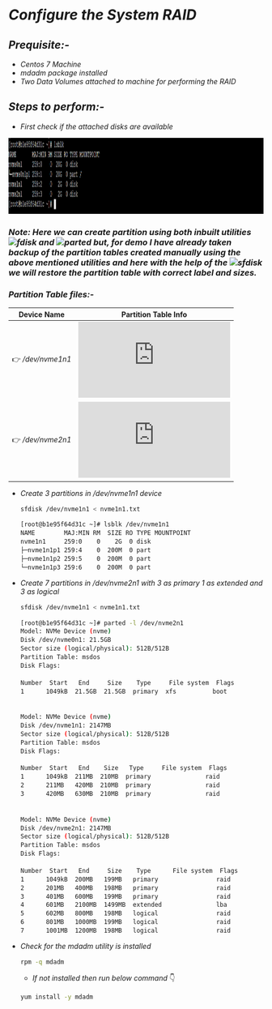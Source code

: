 # _Configure the System RAID_

## _Prequisite:-_
 *  _Centos 7 Machine_
 * _mdadm package installed_
 * _Two Data Volumes attached  to machine for performing the RAID_
 
## _Steps to perform:-_
 * _First check if the attached disks are available_
<p align="centre">
  <img width="950" height="150" src="https://github.com/samblake30/Linux/blob/main/src/img1.png">  
</p>

### ***Note:*** _Here we can create partition using both inbuilt utilities ![fdisk](https://img.shields.io/badge/Utility-fdisk-yellow?style=plastic&logo=appveyor) and ![parted](https://img.shields.io/badge/Utility-Parted-orange?style=plastic&logo=appveyor) but, for demo I have already taken backup of the partition tables created manually using the above mentioned utilities and here with the help of the ![sfdisk](https://img.shields.io/badge/Utility-sfdisk-brightgreen?style=plastic&logo=appveyor) we will restore the partition table with correct label and sizes._

### _Partition Table files:-_

Device Name      |  Partition Table Info
-----------      | --------------------
:point_right: _/dev/nvme1n1_  | ***![nvme1n1.txt](https://github.com/samblake30/Linux/blob/main/src/Partition%20files/nvme1n1.txt)***
:point_right: _/dev/nvme2n1_  | ***![nvme2n1.txt](https://github.com/samblake30/Linux/blob/main/src/Partition%20files/nvme2n1.txt)***


 * _Create 3 partitions in /dev/nvme1n1 device_
   ```bash
   sfdisk /dev/nvme1n1 < nvme1n1.txt
   ```
   
   ```bash
   [root@b1e95f64d31c ~]# lsblk /dev/nvme1n1
   NAME        MAJ:MIN RM  SIZE RO TYPE MOUNTPOINT
   nvme1n1     259:0    0    2G  0 disk
   ├─nvme1n1p1 259:4    0  200M  0 part
   ├─nvme1n1p2 259:5    0  200M  0 part
   └─nvme1n1p3 259:6    0  200M  0 part
   ```
* _Create 7 partitions in /dev/nvme2n1 with 3 as primary 1 as extended and 3 as logical_

   ```bash
   sfdisk /dev/nvme1n1 < nvme1n1.txt
   ```
   
   ```bash
  [root@b1e95f64d31c ~]# parted -l /dev/nvme2n1
  Model: NVMe Device (nvme)
  Disk /dev/nvme0n1: 21.5GB
  Sector size (logical/physical): 512B/512B
  Partition Table: msdos
  Disk Flags: 

  Number  Start   End     Size    Type     File system  Flags 
  1      1049kB  21.5GB  21.5GB  primary  xfs          boot


  Model: NVMe Device (nvme)
  Disk /dev/nvme1n1: 2147MB
  Sector size (logical/physical): 512B/512B 
  Partition Table: msdos
  Disk Flags: 

  Number  Start   End    Size   Type     File system  Flags
  1      1049kB  211MB  210MB  primary               raid
  2      211MB   420MB  210MB  primary               raid
  3      420MB   630MB  210MB  primary               raid


  Model: NVMe Device (nvme)
  Disk /dev/nvme2n1: 2147MB
  Sector size (logical/physical): 512B/512B
  Partition Table: msdos
  Disk Flags: 

  Number  Start   End     Size    Type      File system  Flags
  1      1049kB  200MB   199MB   primary                raid
  2      201MB   400MB   198MB   primary                raid
  3      401MB   600MB   199MB   primary                raid
  4      601MB   2100MB  1499MB  extended               lba
  5      602MB   800MB   198MB   logical                raid
  6      801MB   1000MB  199MB   logical                raid
  7      1001MB  1200MB  198MB   logical                raid
  ```

 * _Check for the mdadm utility is installed_
    ```bash
    rpm -q mdadm
    ```
    * _If not installed then run below command_ :point_down:
    ```bash
    yum install -y mdadm
    ```

